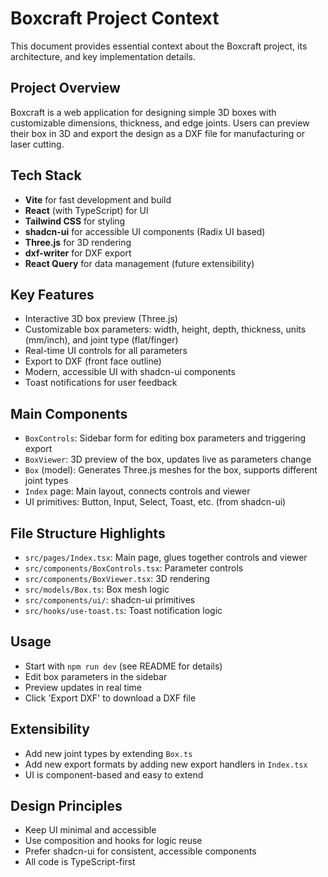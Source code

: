 # Boxcraft Project Context

This document provides essential context about the Boxcraft project, its architecture, and key implementation details.

## Project Overview

Boxcraft is a web application for designing simple 3D boxes with customizable dimensions, thickness, and edge joints. Users can preview their box in 3D and export the design as a DXF file for manufacturing or laser cutting.

## Tech Stack

- **Vite** for fast development and build
- **React** (with TypeScript) for UI
- **Tailwind CSS** for styling
- **shadcn-ui** for accessible UI components (Radix UI based)
- **Three.js** for 3D rendering
- **dxf-writer** for DXF export
- **React Query** for data management (future extensibility)

## Key Features

- Interactive 3D box preview (Three.js)
- Customizable box parameters: width, height, depth, thickness, units (mm/inch), and joint type (flat/finger)
- Real-time UI controls for all parameters
- Export to DXF (front face outline)
- Modern, accessible UI with shadcn-ui components
- Toast notifications for user feedback

## Main Components

- `BoxControls`: Sidebar form for editing box parameters and triggering export
- `BoxViewer`: 3D preview of the box, updates live as parameters change
- `Box` (model): Generates Three.js meshes for the box, supports different joint types
- `Index` page: Main layout, connects controls and viewer
- UI primitives: Button, Input, Select, Toast, etc. (from shadcn-ui)

## File Structure Highlights

- `src/pages/Index.tsx`: Main page, glues together controls and viewer
- `src/components/BoxControls.tsx`: Parameter controls
- `src/components/BoxViewer.tsx`: 3D rendering
- `src/models/Box.ts`: Box mesh logic
- `src/components/ui/`: shadcn-ui primitives
- `src/hooks/use-toast.ts`: Toast notification logic

## Usage

- Start with `npm run dev` (see README for details)
- Edit box parameters in the sidebar
- Preview updates in real time
- Click 'Export DXF' to download a DXF file

## Extensibility

- Add new joint types by extending `Box.ts`
- Add new export formats by adding new export handlers in `Index.tsx`
- UI is component-based and easy to extend

## Design Principles

- Keep UI minimal and accessible
- Use composition and hooks for logic reuse
- Prefer shadcn-ui for consistent, accessible components
- All code is TypeScript-first
